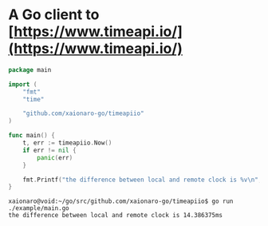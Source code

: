 # A Go client to [https://www.timeapi.io/](https://www.timeapi.io/)

```go
package main

import (
	"fmt"
	"time"

	"github.com/xaionaro-go/timeapiio"
)

func main() {
	t, err := timeapiio.Now()
	if err != nil {
		panic(err)
	}

	fmt.Printf("the difference between local and remote clock is %v\n", time.Since(t))
}
```

```
xaionaro@void:~/go/src/github.com/xaionaro-go/timeapiio$ go run ./example/main.go
the difference between local and remote clock is 14.386375ms
```